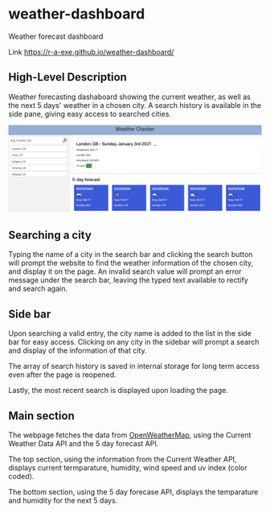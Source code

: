 # weather-dashboard
Weather forecast dashboard

Link https://r-a-exe.github.io/weather-dashboard/

## High-Level Description

Weather forecasting dashaboard showing the current weather, as well as the next 5 days' weather in a chosen city. A search history is available in the side pane, giving easy access to searched cities.

![Screenshot](assets/images/screenshot.png)

## Searching a city

Typing the name of a city in the search bar and clicking the search button will prompt the website to find the weather information of the chosen city, and display it on the page. An invalid search value will prompt an error message under the search bar, leaving the typed text available to rectify and search again.

## Side bar

Upon searching a valid entry, the city name is added to the list in the side bar for easy access. Clicking on any city in the sidebar will prompt a search and display of the information of that city.

The array of search history is saved in internal storage for long term access even after the page is reopened.

Lastly, the most recent search is displayed upon loading the page.

## Main section

The webpage fetches the data from [OpenWeatherMap](https://openweathermap.org/api), using the Current Weather Data API and the 5 day forecast API.

The top section, using the information from the Current Weather API, displays current termparature, humidity, wind speed and uv index (color coded).

The bottom section, using the 5 day forecase API, displays the temparature and humidity for the next 5 days.